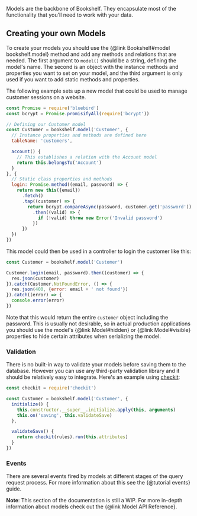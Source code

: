 Models are the backbone of Bookshelf. They encapsulate most of the functionality that you'll need to work with your
data.

## Creating your own Models

To create your models you should use the {@link Bookshelf#model bookshelf.model} method and add any methods and
relations that are needed. The first argument to `model()` should be a string, defining the model's name. The second is
an object with the instance methods and properties you want to set on your model, and the third argument is only used if
you want to add static methods and properties.

The following example sets up a new model that could be used to manage customer sessions on a website.

```js
const Promise = require('bluebird')
const bcrypt = Promise.promisifyAll(require('bcrypt'))

// Defining our Customer model
const Customer = bookshelf.model('Customer', {
  // Instance properties and methods are defined here
  tableName: 'customers',

  account() {
    // This establishes a relation with the Account model
    return this.belongsTo('Account')
  }
}, {
  // Static class properties and methods
  login: Promise.method((email, password) => {
    return new this({email})
      .fetch()
      .tap((customer) => {
        return bcrypt.compareAsync(password, customer.get('password'))
          .then((valid) => {
            if (!valid) throw new Error('Invalid password')
          })
      })
  })
})
```

This model could then be used in a controller to login the customer like this:

```js
const Customer = bookshelf.model('Customer')

Customer.login(email, password).then((customer) => {
  res.json(customer)
}).catch(Customer.NotFoundError, () => {
  res.json(400, {error: email + ' not found'})
}).catch((error) => {
  console.error(error)
})
```

Note that this would return the entire `customer` object including the password. This is usually not desirable, so in
actual production applications you should use the model's {@link Model#hidden} or {@link Model#visible} properties to
hide certain attributes when serializing the model.

### Validation

There is no built-in way to validate your models before saving them to the database. However you can use any third-party
validation library and it should be relatively easy to integrate. Here's an example using
[checkit](https://github.com/tgriesser/checkit):

```js
const checkit = require('checkit')

const Customer = bookshelf.model('Customer', {
  initialize() {
    this.constructor.__super__.initialize.apply(this, arguments)
    this.on('saving', this.validateSave)
  },

  validateSave() {
    return checkit(rules).run(this.attributes)
  }
})
```

### Events

There are several events fired by models at different stages of the query request process. For more information about
this see the {@tutorial events} guide.

**Note**: This section of the documentation is still a WIP. For more in-depth information about models check out the
{@link Model API Reference}.
